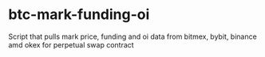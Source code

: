 # btc-mark-funding-oi
Script that pulls mark price, funding and oi data from bitmex, bybit, binance amd okex for perpetual swap contract

